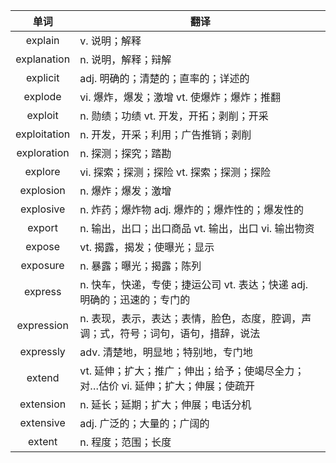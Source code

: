 |单词|翻译  |
|:--:|--| 
|	explain  		|		v. 说明；解释	|		
|	explanation  		|		n. 说明，解释；辩解	|		
|	explicit  		|		adj. 明确的；清楚的；直率的；详述的	|		
|	explode  		|		vi. 爆炸，爆发；激增 vt. 使爆炸；爆炸；推翻	|		
|	exploit  		|		n. 勋绩；功绩 vt. 开发，开拓；剥削；开采	|		
|	exploitation  		|		n. 开发，开采；利用；广告推销；剥削	|		
|	exploration  		|		n. 探测；探究；踏勘	|		
|	explore  		|		vi. 探索；探测；探险 vt. 探索；探测；探险	|		
|	explosion  		|		n. 爆炸；爆发；激增	|		
|	explosive  		|		n. 炸药；爆炸物 adj. 爆炸的；爆炸性的；爆发性的	|		
|	export  		|		n. 输出，出口；出口商品 vt. 输出，出口 vi. 输出物资	|		
|	expose  		|		vt. 揭露，揭发；使曝光；显示	|		
|	exposure  		|		n. 暴露；曝光；揭露；陈列	|		
|	express  		|		n. 快车，快递，专使；捷运公司 vt. 表达；快递 adj. 明确的；迅速的；专门的	|		
|	expression  		|		n. 表现，表示，表达；表情，脸色，态度，腔调，声调；式，符号；词句，语句，措辞，说法	|		
|	expressly  		|		adv. 清楚地，明显地；特别地，专门地	|		
|	extend  		|		vt. 延伸；扩大；推广；伸出；给予；使竭尽全力；对…估价 vi. 延伸；扩大；伸展；使疏开	|		
|	extension  		|		n. 延长；延期；扩大；伸展；电话分机	|		
|	extensive  		|		adj. 广泛的；大量的；广阔的	|		
|	extent  		|		n. 程度；范围；长度	|		
